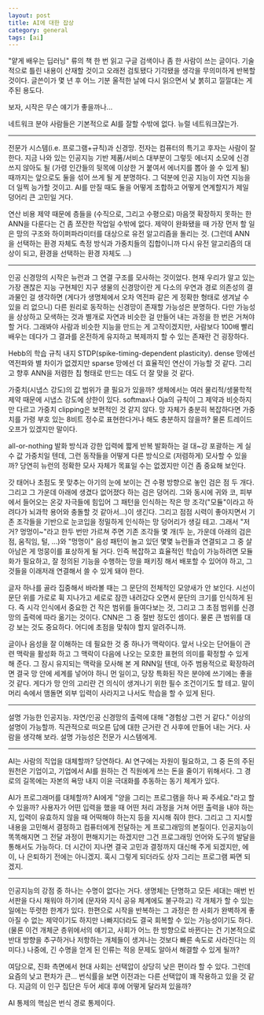 ```yaml
---
layout: post
title: AI에 대한 잡상
category: general
tags: [ai]
---
```

"얕게 배우는 딥러닝" 류의 책 한 번 읽고 구글 검색이나 좀 한 사람이 쓰는 글이다. 기술적으로 틀린 내용이 산재할 것이고 오래전 검토됐다 기각됐을 생각을 무의미하게 반복할 것이다. 글쓴이가 몇 년 후 어느 기분 울적한 날에 다시 읽으면서 낯 붉히고 낄낄대는 게 주된 용도다.

보자, 시작은 무슨 얘기가 좋을까나...

네트워크 분야 사람들은 기본적으로 AI를 잘할 수밖에 없다. 뉴럴 네트워크쟎는가.

----

전문가 시스템(i.e. 프로그램+규칙)과 신경망. 전자는 컴퓨터의 특기고 후자는 사람이 잘 한다. 지금 나와 있는 인공지능 기반 제품/서비스 대부분이 그렇듯 에너지 소모에 신경 쓰지 않아도 될 (가령 인간들의 뒷목에 이상한 거 붙여서 에너지를 뽑아 쓸 수 있게 될) 때까지는 앞으로도 둘을 섞어 쓰게 될 게 분명하다. 그 덕분에 인공 지능이 자연 지능을 더 일찍 능가할 것이고. AI를 만질 때도 둘을 어떻게 조합하고 어떻게 연계할지가 제일 덩어리 큰 고민일 거다.

연산 비용 제약 때문에 층들을 (수직으로, 그리고 수평으로) 마음껏 확장하지 못하는 한 ANN을 다룬다는 건 좀 쪼잔한 작업일 수밖에 없다. 제약이 완화됐을 때 가장 먼저 할 일은 망의 구조와 하이퍼파라미터를 대상으로 유전 알고리즘을 돌리는 것. (그런데 ANN을 선택하는 환경 자체도 측정 방식과 가중치들의 집합이니까 다시 유전 알고리즘의 대상이 되고, 환경을 선택하는 환경 자체도 ...)

----

인공 신경망의 시작은 뉴런과 그 연결 구조를 모사하는 것이었다. 현재 우리가 알고 있는 가장 괜찮은 지능 구현체인 지구 생물의 신경망이란 게 다소의 우연과 경로 의존성의 결과물인 걸 생각하면 (게다가 생명체에서 오차 역전파 같은 게 정확한 형태로 생겨날 수 있을 리 없으니) 다른 원리로 동작하는 신경망이 존재할 가능성은 분명하다. 다만 가능성을 상상하고 모색하는 것과 별개로 자연과 비슷한 걸 만들어 내는 과정을 한 번은 거쳐야 할 거다. 그래봐야 사람과 비슷한 지능을 만드는 게 고작이겠지만, 사람보다 100배 빨리 배우는 데다가 그 결과를 온전하게 유지하고 복제까지 할 수 있는 존재란 건 굉장하다.

Hebb의 학습 규칙 내지 STDP(spike-timing-dependent plasticity). dense 망에선 역전파와 별 차이가 없겠지만 sparse 망에선 더 효율적인 연산이 가능할 것 같다. 그리고 향후 ANN을 저렴한 칩 형태로 만드는 데도 더 잘 맞을 것 같다.

가중치(시냅스 강도)의 값 범위가 클 필요가 있을까? 생체에서는 여러 물리적/생물학적 제약 때문에 시냅스 강도에 상한이 있다. softmax나 Oja의 규칙이 그 제약과 비슷하지만 다르고 가중치 clipping은 보편적인 것 같지 않다. 망 자체가 충분히 복잡하다면 가중치를 가령 부호 있는 8비트 정수로 표현한다거나 해도 충분하지 않을까? 물론 트레이드오프가 있겠지만 말이다.

all-or-nothing 발화 방식과 강한 입력에 짧게 반복 발화하는 걸 대~강 포괄하는 게 실수 값 가중치일 텐데, 그런 동작들을 어떻게 다른 방식으로 (저렴하게) 모사할 수 있을까? 당연히 뉴런의 정확한 모사 자체가 목표일 수는 없겠지만 이건 좀 중요해 보인다.

갓 태어나 초점도 못 맞추는 아기의 눈에 보이는 건 수평 방향으로 놓인 검은 점 두 개다. 그리고 그 가운데 아래에 생겼다 없어졌다 하는 검은 덩어리. 그와 동시에 귀와 코, 피부에서 들어오는 온갖 자극들에 힘입어 그 패턴을 인식하는 작은 망 조각("모듈"이라고 하려다가 뇌과학 용어와 충돌할 것 같아서...)이 생긴다. 그리고 점점 시력이 좋아지면서 기존 조각들을 기반으로 눈코입을 정밀하게 인식하는 망 덩어리가 생길 테고. 그래서 "저거? 멍멍이~"라고 한두 번만 가르쳐 주면 기존 조각들 몇 개(두 눈, 가운데 아래의 검은 점, 움직임, 털, ...)와 "멍멍이" 음성 패턴이 놀고 있던 몇몇 뉴런들과 연결되고 그 중 살아남은 게 멍뭉이를 표상하게 될 거다. 인즉 복잡하고 효율적인 학습이 가능하려면 모듈화가 필요하고, 잘 정의된 기능을 수행하는 망을 패키징 해서 배포할 수 있어야 하고, 그것들을 이래저래 연결해서 쓸 수 있게 돼야 한다.

글자 하나를 골라 집중해서 바라볼 때는 그 문단의 전체적인 모양새가 안 보인다. 시선이 문단 위를 가로로 휙 지나가고 세로로 잠깐 내려갔다 오면서 문단의 크기를 인식하게 된다. 즉 시각 인식에서 중요한 건 작은 범위를 들여다보는 것, 그리고 그 초점 범위를 신경망의 출력에 따라 옮기는 것이다. CNN은 그 중 절반 정도인 셈이다. 물론 큰 범위를 대강 보는 것도 중요하다. 어디에 초점을 맞춰야 할지 알려주니까.

글이나 음성을 잘 이해하는 데 필요한 것 중 하나가 맥락이다. 앞서 나오는 단어들이 관련 맥락을 활성화 하고 그 맥락이 다음에 나오는 모호한 표현의 의미를 확정할 수 있게 해 준다. 그 잠시 유지되는 맥락을 모사해 본 게 RNN일 텐데, 아주 범용적으로 확장하려면 결국 망 안에 세계를 넣어야 하니 먼 일이고, 당장 특화된 작은 분야에 쓰기에는 좋을 것 같다. 게다가 망 안의 고리란 건 의식이 생겨나기 위한 필수 조건이기도 할 테고. 말이 머리 속에서 맴돌면 외부 입력이 사라지고 나서도 학습을 할 수 있게 된다.

----

설명 가능한 인공지능. 자연/인공 신경망의 출력에 대해 "경험상 그런 거 같다." 이상의 설명이 가능할까. 직관적으로 떠오른 답에 대한 근거란 건 사후에 만들어 내는 거다. 사람을 생각해 보라. 설명 가능성은 전문가 시스템에게.

----

AI는 사람의 직업을 대체할까? 당연하다. AI 연구에는 자원이 필요하고, 그 중 돈의 주된 원천은 기업이고, 기업에서 AI를 원하는 건 직원에게 쓰는 돈을 줄이기 위해서다. 그 경로의 길목에는 자본의 욕망 내지 이윤 극대화를 추동하는 동기 체계가 있다.

AI가 프로그래머를 대체할까? AI에게 "양을 그리는 프로그램을 하나 짜 주세요."라고 할 수 있을까? 사용자가 어떤 입력을 했을 때 어떤 처리 과정을 거쳐 어떤 출력을 내야 하는지, 입력이 유효하지 않을 때 어떡해야 하는지 등을 지시해 줘야 한다. 그리고 그 지시할 내용을 고민해서 결정하고 컴퓨터에게 전달하는 게 프로그래밍의 본질이다. 인공지능이 똑똑해지면 그 전달 과정이 편해지기는 하겠지만 그건 프로그래밍 언어와 도구의 발달을 통해서도 가능하다. 더 시간이 지나면 결국 고민과 결정까지 대신해 주게 되겠지만, 에이, 나 은퇴하기 전에는 아니겠지. 혹시 그렇게 되더라도 상자 그리는 프로그램 짜면 되겠지.

----

인공지능의 강점 중 하나는 수명이 없다는 거다. 생명체는 단명하고 모든 세대는 매번 빈 서판을 다시 채워야 하기에 (문자와 지식 공유 체계에도 불구하고) 각 개체가 할 수 있는 일에는 뚜렷한 한계가 있다. 한편으로 시작을 반복하는 그 과정은 한 사회가 완벽하게 좋아질 수 없는 제약이기도 하지만 나빠지더라도 결국 회복할 수 있는 가능성이기도 하다. (물론 이건 개체군 층위에서의 얘기고, 사회가 어느 한 방향으로 바뀐다는 건 기본적으로 반대 방향을 추구하거나 저항하는 개체들이 생겨나는 것보다 빠른 속도로 사라진다는 의미다.) 나중에, 긴 수명을 얻게 된 인류는 적응 문제도 알아서 해결할 수 있게 될까?

여담으로, 진화 측면에서 현대 사회는 선택압이 상당히 낮은 편이라 할 수 있다. 그런데 요즘의 낮고 편차가 큰... 번식률을 보면 이전과는 다른 선택압이 꽤 작용하고 있을 것 같다. 지금의 이 인구 집단은 두어 세대 후에 어떻게 달라져 있을까?

AI 통제의 핵심은 번식 경로 통제이다.
